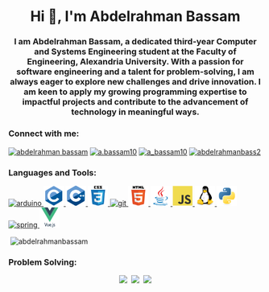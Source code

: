 <h1 align="center">Hi 👋, I'm Abdelrahman Bassam</h1>
<h3 align="center">I am Abdelrahman Bassam, a dedicated third-year Computer and Systems Engineering student at the Faculty of Engineering, Alexandria University. With a passion for software engineering and a talent for problem-solving, I am always eager to explore new challenges and drive innovation. I am keen to apply my growing programming expertise to impactful projects and contribute to the advancement of technology in meaningful ways.</h3>

<h3 align="left">Connect with me:</h3>
<p align="left">
<a href="https://linkedin.com/in/abdelrahman bassam" target="blank"><img align="center" src="https://raw.githubusercontent.com/rahuldkjain/github-profile-readme-generator/master/src/images/icons/Social/linked-in-alt.svg" alt="abdelrahman bassam" height="30" width="40" /></a>
<a href="https://codeforces.com/profile/A.bassam10" target="blank"><img align="center" src="https://raw.githubusercontent.com/rahuldkjain/github-profile-readme-generator/master/src/images/icons/Social/codeforces.svg" alt="a.bassam10" height="30" width="40" /></a>
<a href="https://www.leetcode.com/a_bassam10" target="blank"><img align="center" src="https://raw.githubusercontent.com/rahuldkjain/github-profile-readme-generator/master/src/images/icons/Social/leet-code.svg" alt="a_bassam10" height="30" width="40" /></a>
<a href="https://www.hackerearth.com/abdelrahmanbass2" target="blank"><img align="center" src="https://raw.githubusercontent.com/rahuldkjain/github-profile-readme-generator/master/src/images/icons/Social/hackerearth.svg" alt="abdelrahmanbass2" height="30" width="40" /></a>
</p>


<h3 align="left">Languages and Tools:</h3>
<p align="left"> <a href="https://www.arduino.cc/" target="_blank" rel="noreferrer"> <img src="https://cdn.worldvectorlogo.com/logos/arduino-1.svg" alt="arduino" width="40" height="40"/> </a> <a href="https://www.cprogramming.com/" target="_blank" rel="noreferrer"> <img src="https://raw.githubusercontent.com/devicons/devicon/master/icons/c/c-original.svg" alt="c" width="40" height="40"/> </a> <a href="https://www.w3schools.com/cpp/" target="_blank" rel="noreferrer"> <img src="https://raw.githubusercontent.com/devicons/devicon/master/icons/cplusplus/cplusplus-original.svg" alt="cplusplus" width="40" height="40"/> </a> <a href="https://www.w3schools.com/css/" target="_blank" rel="noreferrer"> <img src="https://raw.githubusercontent.com/devicons/devicon/master/icons/css3/css3-original-wordmark.svg" alt="css3" width="40" height="40"/> </a> <a href="https://git-scm.com/" target="_blank" rel="noreferrer"> <img src="https://www.vectorlogo.zone/logos/git-scm/git-scm-icon.svg" alt="git" width="40" height="40"/> </a> <a href="https://www.w3.org/html/" target="_blank" rel="noreferrer"> <img src="https://raw.githubusercontent.com/devicons/devicon/master/icons/html5/html5-original-wordmark.svg" alt="html5" width="40" height="40"/> </a> <a href="https://www.java.com" target="_blank" rel="noreferrer"> <img src="https://raw.githubusercontent.com/devicons/devicon/master/icons/java/java-original.svg" alt="java" width="40" height="40"/> </a> <a href="https://developer.mozilla.org/en-US/docs/Web/JavaScript" target="_blank" rel="noreferrer"> <img src="https://raw.githubusercontent.com/devicons/devicon/master/icons/javascript/javascript-original.svg" alt="javascript" width="40" height="40"/> </a> <a href="https://www.linux.org/" target="_blank" rel="noreferrer"> <img src="https://raw.githubusercontent.com/devicons/devicon/master/icons/linux/linux-original.svg" alt="linux" width="40" height="40"/> </a> <a href="https://www.python.org" target="_blank" rel="noreferrer"> <img src="https://raw.githubusercontent.com/devicons/devicon/master/icons/python/python-original.svg" alt="python" width="40" height="40"/> </a> <a href="https://spring.io/" target="_blank" rel="noreferrer"> <img src="https://www.vectorlogo.zone/logos/springio/springio-icon.svg" alt="spring" width="40" height="40"/> </a> <a href="https://vuejs.org/" target="_blank" rel="noreferrer"> <img src="https://raw.githubusercontent.com/devicons/devicon/master/icons/vuejs/vuejs-original-wordmark.svg" alt="vuejs" width="40" height="40"/> </a> </p>

<p>&nbsp;<img align="center" src="https://github-readme-stats.vercel.app/api?username=abdelrahmanbassam&show_icons=true&locale=en" alt="abdelrahmanbassam" /></p>


<h3 align="left">Problem Solving:</h3>
<p align="center">
    <a href="https://codeforces.com/profile/A.bassam10"><picture>
            <source media="(prefers-color-scheme: dark)" srcset="https://codeforces-readme-stats.vercel.app/api/card?username=A.bassam10&theme=dark" height="225" />
            <source media="(prefers-color-scheme: dark)" srcset="https://codeforces-readme-stats.vercel.app/api/card?username=A.bassam10" height="225" />
            <img src="https://codeforces-readme-stats.vercel.app/api/card?username=A.bassam10&theme=dark" height="225" /></picture></a>&nbsp;
    <a href="https://www.leetcode.com/A_bassam10"><picture>
            <source media="(prefers-color-scheme: dark)" srcset="https://leetcard.jacoblin.cool/A_bassam10?ext=heatmap&theme=dark" height="225" />
            <source media="(prefers-color-scheme: light)" srcset="https://leetcard.jacoblin.cool/A_bassam10?ext=heatmap&theme=light" height="225" />
            <img src="https://leetcard.jacoblin.cool/A_bassam10?ext=heatmap&theme=dark" height="225" /></picture></a>&nbsp;
    <a href="https://www.leetcode.com/A_bassam10"><picture>
            <source media="(prefers-color-scheme: dark)" srcset="https://leetcode-badge-showcase.vercel.app/api?username=A_bassam10&theme=black&timestamp=1712145199" height="260" />
            <source media="(prefers-color-scheme: light)" srcset="https://leetcode-badge-showcase.vercel.app/api?username=A_bassam10&theme=light&timestamp=1712145199" height="260" />
            <img src="https://leetcode-badge-showcase.vercel.app/api?username=A_bassam10&theme=black&timestamp=1712145199" height="260" /></picture></a>
</p>
